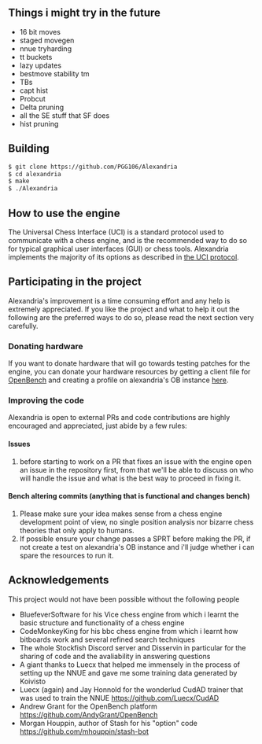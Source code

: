 ## Things i might try in the future
* 16 bit moves
* staged movegen
* nnue tryharding
* tt buckets
* lazy updates
* bestmove stability tm
* TBs
* capt hist
* Probcut
* Delta pruning
* all the SE stuff that SF does
* hist pruning

   
 ## Building

```bash
$ git clone https://github.com/PGG106/Alexandria
$ cd alexandria
$ make 
$ ./Alexandria
```
 ## How to use the engine

The Universal Chess Interface (UCI) is a standard protocol used to communicate with
a chess engine, and is the recommended way to do so for typical graphical user interfaces
(GUI) or chess tools. Alexandria implements the majority of its options as described
in [the UCI protocol](https://www.shredderchess.com/download/div/uci.zip).

## Participating in the project

Alexandria's improvement is a time consuming effort and any help is extremely appreciated. 
If you like the project and what to help it out the following are the preferred ways to do so, please read the next section very carefully.

### Donating hardware

If you want to donate hardware that will go towards testing patches for the engine, you can donate
your hardware resources by getting a client file for [OpenBench](https://github.com/AndyGrant/OpenBench)
and creating a profile on alexandria's OB instance [here](https://chess.swehosting.se/).

### Improving the code
Alexandria is open to external PRs and code contributions are highly encouraged and appreciated, just abide by a few rules:
#### Issues
1) before starting to work on a PR that fixes an issue with the engine open an issue in the repository first, from that we'll be able to discuss on who will handle the issue and 
what is the best way to proceed in fixing it.
#### Bench altering commits (anything that is functional and changes bench)
1) Please make sure your idea makes sense from a chess engine development point of view, no single position analysis nor bizarre chess theories that only apply to humans.
2) If possible ensure your change passes a SPRT before making the PR, if not create a test on alexandria's OB instance and i'll judge whether i can spare the resources to run it.

## Acknowledgements
This project would not have been possible without the following people
* BluefeverSoftware for his Vice chess engine from which i learnt the basic structure and functionality of a chess engine
* CodeMonkeyKing for his bbc chess engine from which i learnt how bitboards work and several refined search techniques
* The whole Stockfish Discord server and Disservin in particular for the sharing of code and the avaliability in answering questions
* A giant thanks to Luecx that helped me immensely in the process of setting up the NNUE and gave me some training data generated by Koivisto
* Luecx (again) and Jay Honnold for the wonderlud CudAD trainer that was used to train the NNUE https://github.com/Luecx/CudAD
* Andrew Grant for the OpenBench platform https://github.com/AndyGrant/OpenBench
* Morgan Houppin, author of Stash for his "option" code https://github.com/mhouppin/stash-bot

